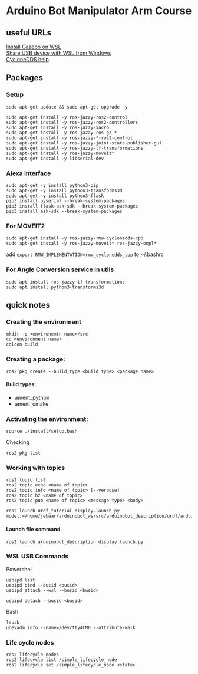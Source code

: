 # Arduino Bot Manipulator Arm Course 

## useful URLs
[Install Gazebo on WSL](https://aleksandarhaber.com/how-to-install-gazebo-harmonic-in-windows-by-using-wsl-and-ubuntu-24-04-and-how-to-run-mobile-robot-simulation/)  
[Share USB device with WSL from Windows](https://learn.microsoft.com/en-us/windows/wsl/connect-usb)  
[CycloneDDS help](https://husarnet.com/docs/ros2/custom-cyclonedds-xml)  

## Packages
### Setup 
```
sudo apt-get update && sudo apt-get upgrade -y
```
```
sudo apt-get install -y ros-jazzy-ros2-control
sudo apt-get install -y ros-jazzy-ros2-controllers
sudo apt-get install -y ros-jazzy-xacro
sudo apt-get install -y ros-jazzy-ros-gz-*
sudo apt-get install -y ros-jazzy-*-ros2-control
sudo apt-get install -y ros-jazzy-joint-state-publisher-gui
sudo apt-get install -y ros-jazzy-tf-transformations
sudo apt-get install -y ros-jazzy-moveit*
sudo apt-get install -y libserial-dev
```
### Alexa interface
```
sudo apt-get -y install python3-pip
sudo apt-get -y install python3-transforms3d
sudo apt-get -y install python3-flask
pip3 install pyserial --break-system-packages
pip3 install flask-ask-sdk --break-system-packages
pip3 install ask-sdk --break-system-packages
```
### For MOVEIT2
```
sudo apt-get install -y ros-jazzy-rmw-cyclonedds-cpp
sudo apt-get install -y ros-jazzy-moveit* ros-jazzy-ompl*
```
add `export RMW_IMPLEMENTATION=rmw_cyclonedds_cpp` to ~/.bashrc  

### For Angle Conversion service in utils
```
sudo apt install ros-jazzy-tf-transformations
sudo apt install python3-transforms3d
```

## quick notes

### Creating the environment
```
mkdir -p <environemtn name>/src
cd <environment name>
colcon build
```
### Creating a package:  
```
ros2 pkg create --build_type <build type> <package name>
```
#### Build types:
- ament_python
- ament_cmake

### Activating the environment:
```
source ./install/setup.bash
```
Checking
```
ros2 pkg list
```

### Working with topics
```
ros2 topic list
ros2 topic echo <name of topic>
ros2 topic info <name of topic> [--verbose]
ros2 topic hz <name of topic>
ros2 topic pub <name of topic> <message type> <body>
```

```
ros2 launch urdf_tutorial display.launch.py model:=/home/jebear/arduinobot_ws/src/arduinobot_description/urdf/arduinobot.urdf.xacro
```
#### Launch file command
```
ros2 launch arduinobot_description display.launch.py
```

### WSL USB Commands
Powershell
```
usbipd list
usbipd bind --busid <busid>
usbipd attach --wsl --busid <busid>

usbipd detach --busid <busid>
```
Bash
```
lsusb
udevadm info --name=/dev/ttyACM0 --attribute-walk
```

### Life cycle nodes
```
ros2 lifecycle nodes
ros2 lifecycle list /simple_lifecycle_node
ros2 lifecycle set /simple_lifecycle_node <state>
```